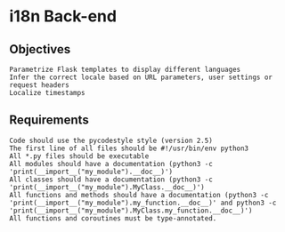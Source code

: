 # i18n  Back-end

## Objectives

    Parametrize Flask templates to display different languages
    Infer the correct locale based on URL parameters, user settings or request headers
    Localize timestamps

## Requirements

    Code should use the pycodestyle style (version 2.5)
    The first line of all files should be #!/usr/bin/env python3
    All *.py files should be executable
    All modules should have a documentation (python3 -c 'print(__import__("my_module").__doc__)')
    All classes should have a documentation (python3 -c 'print(__import__("my_module").MyClass.__doc__)')
    All functions and methods should have a documentation (python3 -c 'print(__import__("my_module").my_function.__doc__)' and python3 -c 'print(__import__("my_module").MyClass.my_function.__doc__)')
    All functions and coroutines must be type-annotated.

